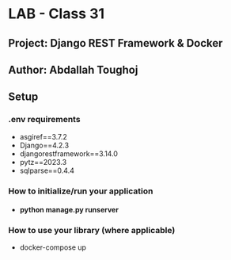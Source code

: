 # LAB - Class 31

## Project: Django REST Framework & Docker

## Author: Abdallah Toughoj

## Setup

### .env requirements

- asgiref==3.7.2
- Django==4.2.3
- djangorestframework==3.14.0
- pytz==2023.3
- sqlparse==0.4.4

### How to initialize/run your application

- #### python manage.py runserver

### How to use your library (where applicable)

- docker-compose up
